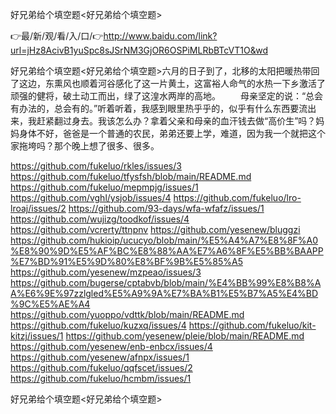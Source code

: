 好兄弟给个填空题<好兄弟给个填空题>

👉最/新/观/看/入/口/👉http://www.baidu.com/link?url=jHz8AcivB1yuSpc8sJSrNM3GjOR6OSPiMLRbBTcVT1O&wd

好兄弟给个填空题<好兄弟给个填空题>六月的日子到了，北移的太阳把暖热带回了这边，东熏风也顺着河谷感化了这一片黄土，这富裕人命气的水热一下乡激活了顽强的健将，破土动工而出，绿了这湟水两岸的高地。
　　母亲坚定的说：“总会有办法的，总会有的。”听着听着，我感到眼里热乎乎的，似乎有什么东西要流出来，我赶紧翻过身去。我该怎么办？拿着父亲和母亲的血汗钱去做“高价生”吗？妈妈身体不好，爸爸是一个普通的农民，弟弟还要上学，难道，因为我一个就把这个家拖垮吗？那个晚上想了很多、很多。


https://github.com/fukeluo/rkles/issues/3
https://github.com/fukeluo/tfysfsh/blob/main/README.md
https://github.com/fukeluo/mepmpjg/issues/1
https://github.com/vghl/ysjob/issues/4
https://github.com/fukeluo/lro-lroaj/issues/2
https://github.com/93-days/wfa-wfafz/issues/1
https://github.com/wujizg/toodkof/issues/4
https://github.com/vcrerty/ttnpnv
https://github.com/yesenew/bluggzi
https://github.com/hukioip/ucucyo/blob/main/%E5%A4%A7%E8%8F%A0%E8%90%9D%E5%AF%BC%E8%88%AA%E7%A6%8F%E5%BB%BAAPP%E7%BD%91%E5%9D%80%E8%BF%9B%E5%85%A5
https://github.com/yesenew/mzpeao/issues/3
https://github.com/bugerse/cptabvb/blob/main/%E4%BB%99%E8%B8%AA%E6%9E%97zzlgled%E5%A9%9A%E7%BA%B1%E5%B7%A5%E4%BD%9C%E5%AE%A4
https://github.com/yuoppo/vdttk/blob/main/README.md
https://github.com/fukeluo/kuzxq/issues/4
https://github.com/fukeluo/kit-kitzj/issues/1
https://github.com/yesenew/pleie/blob/main/README.md
https://github.com/yesenew/enb-enbcx/issues/4
https://github.com/yesenew/afnpx/issues/1
https://github.com/fukeluo/qqfscet/issues/2
https://github.com/fukeluo/hcmbm/issues/1

好兄弟给个填空题&lt;好兄弟给个填空题>
